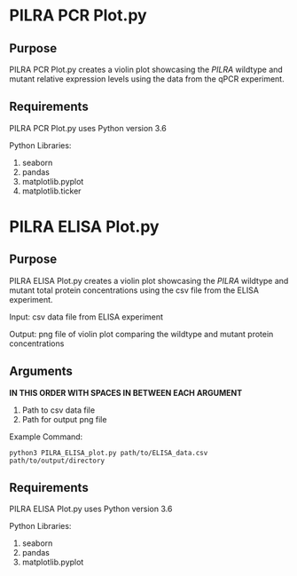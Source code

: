 # PILRA PCR Plot.py

## Purpose

PILRA PCR Plot.py creates a violin plot showcasing the _PILRA_ wildtype and mutant relative expression levels using the data from the qPCR experiment.


## Requirements

PILRA PCR Plot.py uses Python version 3.6

Python Libraries:

1. seaborn
2. pandas
3. matplotlib.pyplot
4. matplotlib.ticker

# PILRA ELISA Plot.py

## Purpose

PILRA ELISA Plot.py creates a violin plot showcasing the _PILRA_ wildtype and mutant total protein concentrations using the csv file from the ELISA experiment. 

Input: csv data file from ELISA experiment

Output: png file of violin plot comparing the wildtype and mutant protein concentrations

## Arguments

**IN THIS ORDER WITH SPACES IN BETWEEN EACH ARGUMENT**

1. Path to csv data file
2. Path for output png file

Example Command:
```
python3 PILRA_ELISA_plot.py path/to/ELISA_data.csv path/to/output/directory
```

## Requirements

PILRA ELISA Plot.py uses Python version 3.6

Python Libraries:

1. seaborn
2. pandas
3. matplotlib.pyplot
